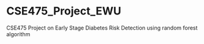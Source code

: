 # CSE475_Project_EWU
CSE475 Project on Early Stage Diabetes Risk Detection using random forest algorithm
